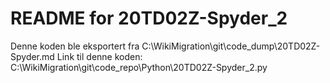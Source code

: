 # README for 20TD02Z-Spyder_2
Denne koden ble eksportert fra C:\WikiMigration\git\code_dump\20TD02Z-Spyder.md
Link til denne koden: C:\WikiMigration\git\code_repo\Python\20TD02Z-Spyder_2.py
